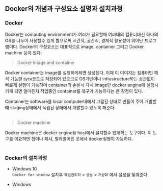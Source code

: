 ## **Docker의 개념과 구성요소 설명과 설치과정**

### Docker <br />

Docker는 computing environment가 여러가 필요할때 여러대의 컴퓨터대신 하나의 OS를 나누어 사용할수 있게 함으로써 시간적, 공간적, 경제적 활용성이
뛰어난 프로그램이다. Docker의 구성요소는 대표적으로 image, container 그리고 Docker machine 등이 있다.
<br />

> Docker Image and container <br />

Docker container는 image를 실행하게되면 생성된다. 이때 이 이미지는 컴퓨터만 해석 가능한 `Byte`코드로 저장되어 있으므로 OS기반이나 infrastructure와는 상관없이 빠르게 실행이 가능하며 container의 손실시 다시 image만 docker engine에 실행시키게 되면 얼마든지 작업중인 container를 복구가 가능하다는 큰 장점이 있다. 
<br />

Container는 software를 local computer내에서 고립된 상태로 만들어 주어 개발할때 staging상태에서 독립된 상태에서 개발할수 있도록 해준다. 
<br />
<br />

> Docker machine <br />

Docker machine은 docker engine을 host에서 설치할수 있게하는 도구이다. 이 도구를 이요하면 집이나 회사, 멀리떨어진 곳에서 docker실행이 가능하다.
<br />
<br />

### Docker의 설치과정 <br />

- Windows 10 <br />
`Docker for window` 설치후 `작업관리자` > `성능` > `가상화` 에서 설정을 맞춰준다

- Windows




